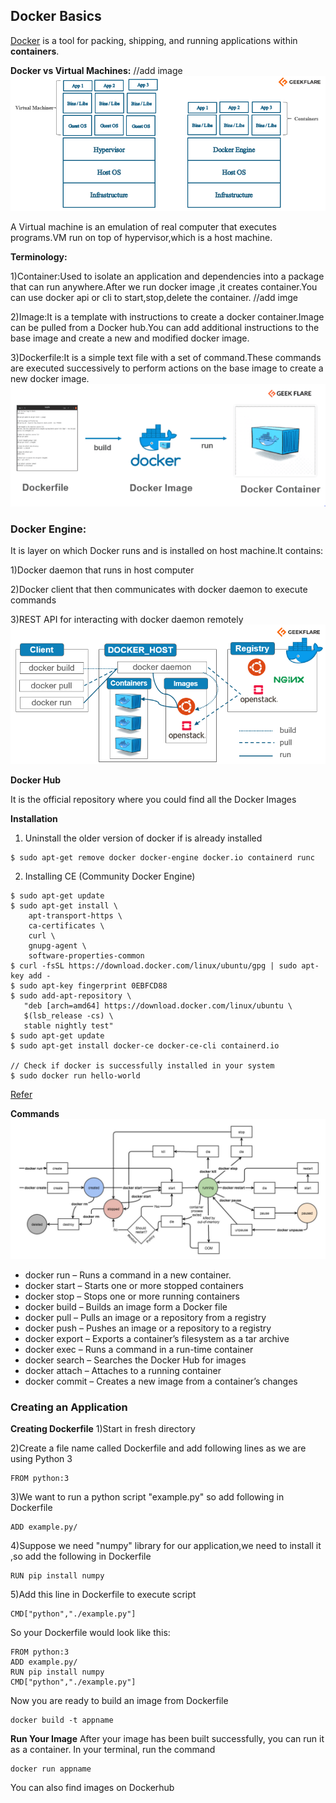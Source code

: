 ## Docker Basics

[Docker](https://www.docker.com/) is a tool for packing, shipping, and running applications within **containers**.

**Docker vs Virtual Machines:**
//add image
![](extras/traditional-vs-new-gen.png)

A Virtual machine is an emulation of real computer that executes programs.VM run on top of hypervisor,which is a host machine.

**Terminology:**

1)Container:Used to isolate an application and dependencies into a package that can run anywhere.After we run docker image ,it creates container.You can use docker api or cli to start,stop,delete the container.
//add imge

2)Image:It is a template with instructions to create a docker container.Image can be pulled from a Docker hub.You can add additional instructions to the base image and create a new and modified docker image.

3)Dockerfile:It is a simple text file with a set of command.These commands are executed successively to perform actions on the base image to create a new docker image.
![](extras/dfile.png)

### Docker Engine:

It is layer on which Docker runs and is installed on host machine.It contains:

1)Docker daemon that runs in host computer

2)Docker client that then communicates with docker daemon to execute commands

3)REST API for interacting with docker daemon remotely
![](extras/docker-architecture.png)

**Docker Hub**

It is the official repository where you could find all the Docker Images  

**Installation**

1. Uninstall the older version of docker if is already installed
```
$ sudo apt-get remove docker docker-engine docker.io containerd runc
```

2. Installing CE (Community Docker Engine)

```
$ sudo apt-get update
$ sudo apt-get install \
    apt-transport-https \
    ca-certificates \
    curl \
    gnupg-agent \
    software-properties-common
$ curl -fsSL https://download.docker.com/linux/ubuntu/gpg | sudo apt-key add -
$ sudo apt-key fingerprint 0EBFCD88
$ sudo add-apt-repository \
   "deb [arch=amd64] https://download.docker.com/linux/ubuntu \
   $(lsb_release -cs) \
   stable nightly test"
$ sudo apt-get update
$ sudo apt-get install docker-ce docker-ce-cli containerd.io

// Check if docker is successfully installed in your system
$ sudo docker run hello-world
```

[Refer](https://docs.docker.com/install/linux/docker-ce/ubuntu/)

**Commands**
![](extras/docker_commands.jpg)

* docker run – Runs a command in a new container.
* docker start – Starts one or more stopped containers
* docker stop – Stops one or more running containers
* docker build – Builds an image form a Docker file
* docker pull – Pulls an image or a repository from a registry
* docker push – Pushes an image or a repository to a registry
* docker export – Exports a container’s filesystem as a tar archive
* docker exec – Runs a command in a run-time container
* docker search – Searches the Docker Hub for images
* docker attach – Attaches to a running container
* docker commit – Creates a new image from a container’s changes

### Creating an Application

**Creating Dockerfile**
1)Start in fresh directory

2)Create a file name called Dockerfile and add following lines as we are using Python 3

```
FROM python:3
```
3)We want to run a python script "example.py" so add following in Dockerfile

```
ADD example.py/
```
4)Suppose we need "numpy" library for our application,we need to install it ,so add the following in Dockerfile

```
RUN pip install numpy
```
5)Add this line in Dockerfile to execute script

```
CMD["python","./example.py"]
```

So your Dockerfile would look like this:

```
FROM python:3
ADD example.py/
RUN pip install numpy
CMD["python","./example.py"]
```

Now you are ready to build an image from Dockerfile
```
docker build -t appname
```

**Run Your Image**
After your image has been built successfully, you can run it as a container. In your terminal, run the command
```
docker run appname
```

You can also find images on Dockerhub
